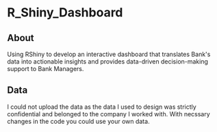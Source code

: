 # R_Shiny_Dashboard

## About
Using RShiny to develop an interactive dashboard that translates Bank's data into actionable insights and provides data-driven decision-making support to Bank Managers.

## Data
I could not upload the data as the data I used to design was strictly confidential and belonged to the company I worked with.
With necssary changes in the code you could use your own data.
